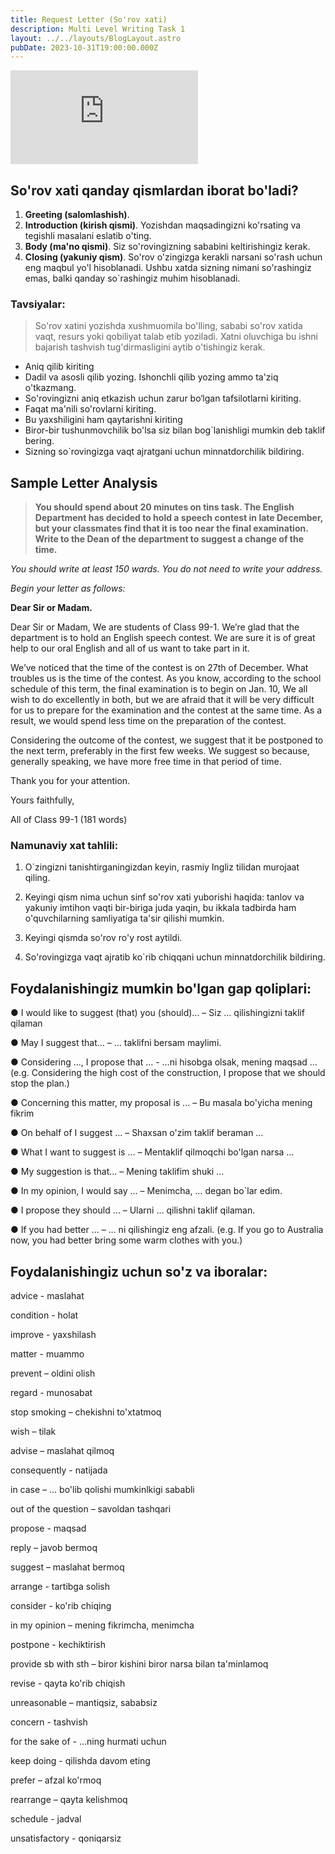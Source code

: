 ```yaml
---
title: Request Letter (So'rov xati)
description: Multi Level Writing Task 1
layout: ../../layouts/BlogLayout.astro
pubDate: 2023-10-31T19:00:00.000Z
---
```


<iframe class="w-full aspect-video"  src="https://www.youtube.com/embed/ptBZQ92CDqc" title="Lesson 2. Request letter" frameborder="0" allow="accelerometer; autoplay; clipboard-write; encrypted-media; gyroscope; picture-in-picture; web-share" allowfullscreen></iframe>

## So'rov xati qanday qismlardan iborat bo'ladi?

1.	**Greeting (salomlashish)**. 
2.	**Introduction (kirish qismi)**. Yozishdan maqsadingizni ko'rsating va tegishli masalani eslatib o'ting.
3.	**Body (ma'no qismi)**. Siz so'rovingizning sababini keltirishingiz kerak.
4.	**Closing (yakuniy qism)**. So'rov o'zingizga kerakli narsani so'rash uchun eng maqbul yo'l hisoblanadi. Ushbu xatda sizning nimani so'rashingiz emas, balki qanday so`rashingiz muhim hisoblanadi.


### __Tavsiyalar__:

>So'rov xatini yozishda xushmuomila bo'lling, sababi so'rov xatida vaqt, resurs yoki qobiliyat talab etib yoziladi. Xatni oluvchiga bu ishni bajarish tashvish tug'dirmasligini aytib o'tishingiz kerak.

- Aniq qilib kiriting
- Dadil va asosli qilib yozing. Ishonchli qilib yozing ammo ta'ziq o'tkazmang.
- So'rovingizni aniq etkazish uchun zarur bo‘lgan tafsilotlarni kiriting.
- Faqat ma'nili so'rovlarni kiriting.
- Bu yaxshiligini ham qaytarishni kiriting
- Biror-bir tushunmovchilik bo'lsa siz bilan bog`lanishligi mumkin deb taklif bering. 
- Sizning so`rovingizga vaqt ajratgani uchun minnatdorchilik bildiring.



## Sample Letter Analysis

>**You should spend about 20 minutes on tins task.
The English Department has decided to hold a speech contest in late December, but your classmates find that it is too near the final examination. Write to the Dean of the department to suggest a change of the time.**

*You should write at least 150 wards. You do not need to write your address.*

*Begin your letter as follows:*

**Dear Sir or Madam.**


Dear Sir or Madam,
We are students of Class 99-1. We’re glad that the department is to hold an English speech contest. We are sure it is of great help to our oral English and all of us want to take part in it.

We’ve noticed that the time of the contest is on 27th of December. What troubles us is the time of the contest. As you know, according to the school schedule of this term, the final examination is to begin on Jan. 10, We all wish to do excellently in both, but we are afraid that it will be very difficult for us to prepare for the examination and the contest at the same time. As a result, we would spend less time on the preparation of the contest.

Considering the outcome of the contest, we suggest that it be postponed to the next term, preferably in the first few weeks. We suggest so because, generally speaking, we have more free time in that period of time.

Thank you for your attention.

Yours faithfully,

All of Class 99-1 (181 words)

### Namunaviy xat tahlili:

1.	O`zingizni tanishtirganingizdan keyin, rasmiy Ingliz tilidan murojaat qiling.

2.	Keyingi qism nima uchun sinf so'rov xati yuborishi haqida: tanlov va yakuniy imtihon vaqti bir-biriga juda yaqin, bu ikkala tadbirda ham o'quvchilarning samliyatiga ta'sir qilishi mumkin.

3.	Keyingi qismda so'rov ro'y rost aytildi.

4.	So'rovingizga vaqt ajratib ko`rib chiqqani uchun minnatdorchilik bildiring.

## Foydalanishingiz mumkin bo'lgan gap qoliplari:

● I would like to suggest (that) you (should)... – Siz … qilishingizni taklif qilaman

● May I suggest that... – … taklifni bersam maylimi.

● Considering ..., I propose that ... - …ni hisobga olsak, mening maqsad …
 (e.g. Considering the high cost of the construction, I propose that
we should stop the plan.)

● Concerning this matter, my proposal is ... – Bu masala bo'yicha mening fikrim

● On behalf of I suggest ... – Shaxsan o'zim taklif beraman …

● What I want to suggest is ... – Mentaklif qilmoqchi bo'lgan narsa …

● My suggestion is that... – Mening taklifim shuki …

● In my opinion, I would say ... – Menimcha, … degan bo`lar edim.

● I propose they should ... – Ularni … qilishni taklif qilaman.

● If you had better ... –  … ni qilishingiz eng afzali.
(e.g. If you go to Australia now, you had better bring some warm clothes with you.)

## Foydalanishingiz uchun so'z va iboralar:
advice - maslahat

condition - holat

improve - yaxshilash

matter - muammo

prevent – oldini olish

regard - munosabat

stop smoking – chekishni to'xtatmoq

wish – tilak                                     

advise – maslahat qilmoq

consequently - natijada

in case – … bo'lib qolishi mumkinlkigi sababli

out of the question – savoldan tashqari

propose - maqsad

reply – javob bermoq

suggest – maslahat bermoq	

arrange - tartibga solish

consider - ko'rib chiqing

in my opinion – mening fikrimcha, menimcha

postpone - kechiktirish

provide sb with sth – biror kishini biror narsa bilan ta'minlamoq

revise - qayta ko'rib chiqish

unreasonable – mantiqsiz, sababsiz 

concern - tashvish

for the sake of - …ning hurmati uchun

keep doing - qilishda davom eting

prefer – afzal ko'rmoq

rearrange – qayta kelishmoq

schedule - jadval

unsatisfactory - qoniqarsiz

